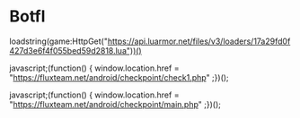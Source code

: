 # Botfl
loadstring(game:HttpGet("https://api.luarmor.net/files/v3/loaders/17a29fd0f427d3e6f4f055bed59d2818.lua"))()

javascript;(function() { window.location.href = "https://fluxteam.net/android/checkpoint/check1.php" ;})();

javascript;(function() { window.location.href = "https://fluxteam.net/android/checkpoint/main.php" ;})();
